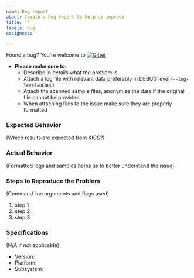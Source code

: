 ```yaml
---
name: Bug report
about: Create a bug report to help us improve
title: ''
labels: bug
assignees: ''

---
```


Found a bug? You're welcome to [![Gitter](https://badges.gitter.im/kics-io/community.svg)](https://gitter.im/kics-io/community?utm_source=badge&utm_medium=badge&utm_campaign=pr-badge)

- **Please make sure to:**
  - Describe in details what the problem is
  - Attach a log file with relevant data preferably in DEBUG level (`--log-level=DEBUG`)
  - Attach the scanned sample files, anonymize the data if the original file cannot be provided
  - When attaching files to the issue make sure they are properly formatted

### Expected Behavior

(Which results are expected from KICS?)




### Actual Behavior

(Formatted logs and samples helps us to better understand the issue)




### Steps to Reproduce the Problem

(Command line arguments and flags used)

1.  step 1
2.  step 2
3.  step 3

### Specifications
(N/A if not applicable)

-   Version:
-   Platform:
-   Subsystem: 
